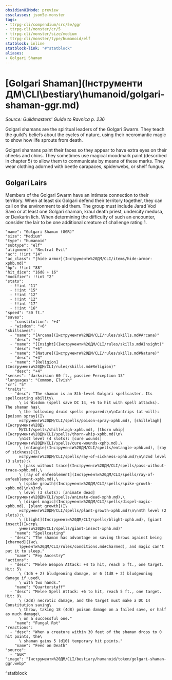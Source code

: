 ```yaml
---
obsidianUIMode: preview
cssclasses: json5e-monster
tags:
- ttrpg-cli/compendium/src/5e/ggr
- ttrpg-cli/monster/cr/5
- ttrpg-cli/monster/size/medium
- ttrpg-cli/monster/type/humanoid/elf
statblock: inline
statblock-link: "#^statblock"
aliases:
- Golgari Shaman
---
```

# [Golgari Shaman](Інструменти ДМ\CLI\bestiary\humanoid/golgari-shaman-ggr.md)
*Source: Guildmasters' Guide to Ravnica p. 236*  

Golgari shamans are the spiritual leaders of the Golgari Swarm. They teach the guild's beliefs about the cycles of nature, using their necromantic magic to show how life sprouts from death.

Golgari shamans paint their faces so they appear to have extra eyes on their cheeks and chins. They sometimes use magical moodmark paint (described in chapter 5) to allow them to communicate by means of these marks. They wear clothing adorned with beetle carapaces, spiderwebs, or shelf fungus.

## Golgari Lairs

Members of the Golgari Swarm have an intimate connection to their territory. When at least six Golgari defend their territory together, they can call on the environment to aid them. The group must include Jarad Vod Savo or at least one Golgari shaman, kraul death priest, undercity medusa, or Devkarin lich. When determining the difficulty of such an encounter, consider the lair to be one additional creature of challenge rating 1.

```statblock
"name": "Golgari Shaman (GGR)"
"size": "Medium"
"type": "humanoid"
"subtype": "elf"
"alignment": "Neutral Evil"
"ac": !!int "14"
"ac_class": "[hide armor](Інструменти%20ДМ/CLI/items/hide-armor-xphb.md)"
"hp": !!int "88"
"hit_dice": "16d8 + 16"
"modifier": !!int "2"
"stats":
  - !!int "11"
  - !!int "15"
  - !!int "12"
  - !!int "12"
  - !!int "17"
  - !!int "16"
"speed": "30 ft."
"saves":
  - "constitution": "+4"
  - "wisdom": "+6"
"skillsaves":
  - "name": "[Arcana](Інструменти%20ДМ/CLI/rules/skills.md#Arcana)"
    "desc": "+4"
  - "name": "[Insight](Інструменти%20ДМ/CLI/rules/skills.md#Insight)"
    "desc": "+6"
  - "name": "[Nature](Інструменти%20ДМ/CLI/rules/skills.md#Nature)"
    "desc": "+4"
  - "name": "[Religion](Інструменти%20ДМ/CLI/rules/skills.md#Religion)"
    "desc": "+4"
"senses": "darkvision 60 ft., passive Perception 13"
"languages": "Common, Elvish"
"cr": "5"
"traits":
  - "desc": "The shaman is an 8th-level Golgari spellcaster. Its spellcasting ability\
      \ is Wisdom (spell save DC 14, +6 to hit with spell attacks). The shaman has\
      \ the following druid spells prepared:\n\nCantrips (at will): [poison spray](І\
      нструменти%20ДМ/CLI/spells/poison-spray-xphb.md), [shillelagh](Інструменти%20Д\
      М/CLI/spells/shillelagh-xphb.md), [thorn whip](Інструменти%20ДМ/CLI/spells/thorn-whip-xphb.md)\n\
      \n1st level (4 slots): [cure wounds](Інструменти%20ДМ/CLI/spells/cure-wounds-xphb.md),\
      \ [entangle](Інструменти%20ДМ/CLI/spells/entangle-xphb.md), [ray of sickness](І\
      нструменти%20ДМ/CLI/spells/ray-of-sickness-xphb.md)\n\n2nd level (3 slots):\
      \ [pass without trace](Інструменти%20ДМ/CLI/spells/pass-without-trace-xphb.md),\
      \ [ray of enfeeblement](Інструменти%20ДМ/CLI/spells/ray-of-enfeeblement-xphb.md),\
      \ [spike growth](Інструменти%20ДМ/CLI/spells/spike-growth-xphb.md)\n\n3rd\
      \ level (3 slots): [animate dead](Інструменти%20ДМ/CLI/spells/animate-dead-xphb.md),\
      \ [dispel magic](Інструменти%20ДМ/CLI/spells/dispel-magic-xphb.md), [plant growth](І\
      нструменти%20ДМ/CLI/spells/plant-growth-xphb.md)\n\n4th level (2 slots):\
      \ [blight](Інструменти%20ДМ/CLI/spells/blight-xphb.md), [giant insect](Інстр\
      ументи%20ДМ/CLI/spells/giant-insect-xphb.md)"
    "name": "Spellcasting"
  - "desc": "The shaman has advantage on saving throws against being [charmed](Інс\
      трументи%20ДМ/CLI/rules/conditions.md#Charmed), and magic can't put it to sleep."
    "name": "Fey Ancestry"
"actions":
  - "desc": "Melee Weapon Attack: +4 to hit, reach 5 ft., one target. Hit: 5\
      \ (1d6 + 2) bludgeoning damage, or 6 (1d8 + 2) bludgeoning damage if used\
      \ with two hands."
    "name": "Quarterstaff"
  - "desc": "Melee Spell Attack: +6 to hit, reach 5 ft., one target. Hit: 9\
      \ (2d8) necrotic damage, and the target must make a DC 14 Constitution saving\
      \ throw, taking 18 (4d8) poison damage on a failed save, or half as much damage\
      \ on a successful one."
    "name": "Fungal Rot"
"reactions":
  - "desc": "When a creature within 30 feet of the shaman drops to 0 hit points, the\
      \ shaman gains 5 (d10) temporary hit points."
    "name": "Feed on Death"
"source":
  - "GGR"
"image": "Інструменти%20ДМ/CLI/bestiary/humanoid/token/golgari-shaman-ggr.webp"
```
^statblock